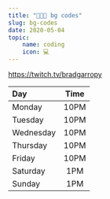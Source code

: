 ```yaml
---
title: "👨🏼‍💻 bg codes"
slug: bg-codes
date: 2020-05-04
topic:
    name: coding
    icon: 💻
---
```


https://twitch.tv/bradgarropy

| Day       | Time |
| :-------- | :--: |
| Monday    | 10PM |
| Tuesday   | 10PM |
| Wednesday | 10PM |
| Thursday  | 10PM |
| Friday    | 10PM |
| Saturday  | 1PM  |
| Sunday    | 1PM  |
